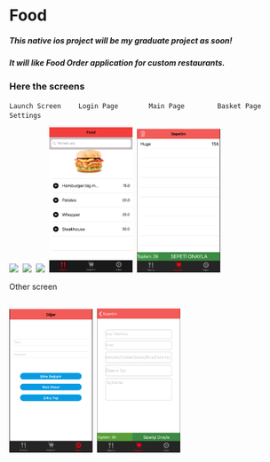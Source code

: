 # Food

<h5>This native ios project will be my graduate project as soon!</h5>
<h5>It will like Food Order application for custom restaurants.</h5>


<h3>Here the screens</h3>

`Launch Screen` &nbsp;&nbsp;&nbsp;&nbsp;&nbsp;&nbsp; `Login Page` &nbsp;&nbsp;&nbsp;&nbsp;&nbsp;&nbsp;&nbsp;&nbsp;&nbsp;&nbsp;&nbsp;&nbsp; `Main Page` &nbsp;&nbsp;&nbsp;&nbsp;&nbsp;&nbsp;&nbsp;&nbsp;&nbsp;&nbsp;&nbsp;&nbsp;&nbsp; `Basket Page` &nbsp;&nbsp;&nbsp;&nbsp;&nbsp;&nbsp;&nbsp;&nbsp;&nbsp;&nbsp;&nbsp;  `Settings`
<p float="left">
  <img src="ScreenImages/Slider 1@2x.png" width="150" />&nbsp; 
  <img src="ScreenImages/Login@2x.png" width="150" />&nbsp;
  <img src="ScreenImages/Register 1@2x.png" width="150" />&nbsp;
  <img src="ScreenImages/Main.png" width="150" />&nbsp;
  <img src="ScreenImages/MyCart.png" width="150" />&nbsp;
  </br>  
</p>
Other screen
<p float = "left">
 </br>
  <img src="ScreenImages/Other.png" width="150" />&nbsp;
  <img src="ScreenImages/Payment.png" width="150" />&nbsp;
  
  </p>
